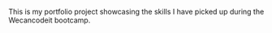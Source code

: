 This is my portfolio project showcasing the skills I have picked up during the Wecancodeit bootcamp.
